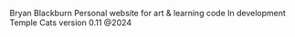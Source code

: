 Bryan Blackburn
Personal website for art
& learning code
In development
Temple Cats version 0.11
@2024